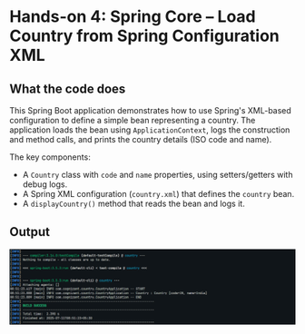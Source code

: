 # Hands-on 4: Spring Core – Load Country from Spring Configuration XML

## What the code does

This Spring Boot application demonstrates how to use Spring's XML-based configuration to define a simple bean representing a country. The application loads the bean using `ApplicationContext`, logs the construction and method calls, and prints the country details (ISO code and name).

The key components:
- A `Country` class with `code` and `name` properties, using setters/getters with debug logs.
- A Spring XML configuration (`country.xml`) that defines the `country` bean.
- A `displayCountry()` method that reads the bean and logs it.

## Output

![output](/Week_4/1-spring-rest-handson/hands-on-4/outputs/image.png)
